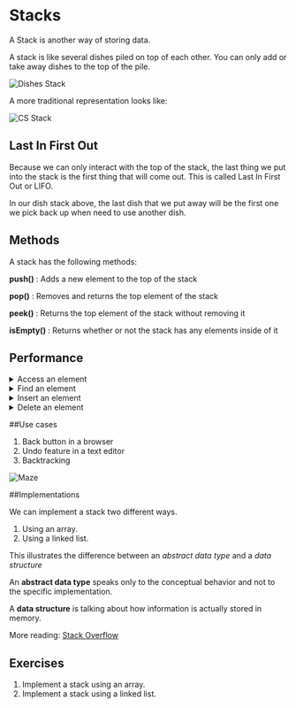 # Stacks

A Stack is another way of storing data.

A stack is like several dishes piled on top of each other.  You can only add or take away dishes to the top of the pile.

![Dishes Stack](http://www.dabillgh.com/wp-content/gallery/kitchen-and-crockery/DbillGH2343466.jpg)

A more traditional representation looks like:

![CS Stack](http://stanford.edu/class/archive/cs/cs106b/cs106b.1158/images/stack-figure.png)

## Last In First Out

Because we can only interact with the top of the stack, the last thing we put into the stack is the first thing that will come out.  This is called Last In First Out or LIFO.

In our dish stack above, the last dish that we put away will be the first one we pick back up when need to use another dish.

## Methods

A stack has the following methods:

**push()** : Adds a new element to the top of the stack

**pop()** : Removes and returns the top element of the stack

**peek()** : Returns the top element of the stack without removing it

**isEmpty()** : Returns whether or not the stack has any elements inside of it

## Performance 

<details>
	<summary>Access an element</summary>
	O(n)
</details>	

<details>
	<summary>Find an element</summary>
	O(n)
</details>	

<details>
	<summary>Insert an element </summary>
	O(1)
</details>	

<details>
	<summary>Delete an element</summary>
	O(1)
</details>

##Use cases

1. Back button in a browser
2. Undo feature in a text editor
3. Backtracking

![Maze](https://www.cs.cmu.edu/~adamchik/15-121/lectures/Stacks%20and%20Queues/pix/maze.bmp)


##Implementations

We can implement a stack two different ways.

1. Using an array.
2. Using a linked list.

This illustrates the difference between an *abstract data type* and a *data structure*

An **abstract data type** speaks only to the conceptual behavior and not to the specific implementation.

A **data structure** is talking about how information is actually stored in memory.

More reading: [Stack Overflow](http://stackoverflow.com/questions/13965757/what-is-the-difference-between-an-abstract-data-typeadt-and-a-data-structure)

## Exercises

1. Implement a stack using an array.
2. Implement a stack using a linked list.

